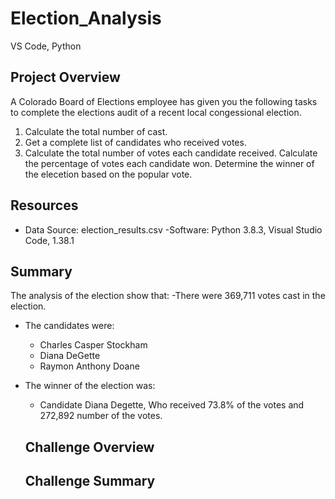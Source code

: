 # Election_Analysis
VS Code, Python
## Project Overview
A Colorado Board of Elections employee has given you the following tasks to complete the elections audit of a recent local congessional election. 

1. Calculate the total number of cast.
2. Get a complete list of candidates who received votes.
3. Calculate the total number of votes each candidate received.
Calculate the percentage of votes each candidate won.
Determine the winner of the elecetion based on the popular vote.

## Resources 
- Data Source: election_results.csv
-Software: Python 3.8.3, Visual Studio Code, 1.38.1

## Summary
The analysis of the election show that:
-There were 369,711 votes cast in the election.
- The candidates were:
    - Charles Casper Stockham
    - Diana DeGette
    - Raymon Anthony Doane
 - The winner of the election was:
    - Candidate Diana Degette, Who received 73.8% of the votes and 272,892 number of the votes.
    
   ## Challenge Overview
   
   ## Challenge Summary
   
   
    
